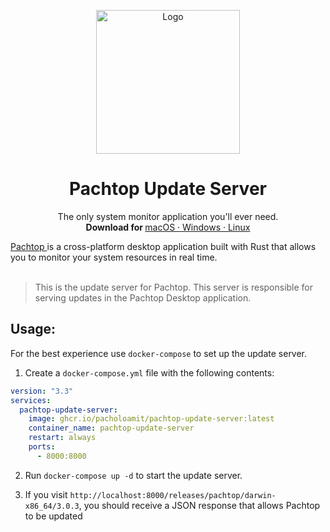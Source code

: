<p align="center">
  <a href="#">
    
  </a>
  <p align="center">
   <img width="230" height="230" src="https://github.com/pacholoamit/pachtop/blob/master/public/logo-white.png?raw=true" alt="Logo">
  </p>
  <h1 align="center"><b>Pachtop Update Server</b></h1>
  <p align="center">
  The only system monitor application you'll ever need.
    <br />
    <b>Download for </b>
    <a href="https://github.com/pacholoamit/pachtop/releases">
    macOS
    ·
    Windows
    ·
    Linux
    </a>
    <br />
</p>
<a href="https://github.com/pacholoamit/pachtop">Pachtop </a> is a cross-platform desktop application built with Rust that allows you to monitor your system resources in real time.
<br/>
<br/>

> This is the update server for Pachtop. This server is responsible for serving updates in the Pachtop Desktop application.

## Usage:

For the best experience use `docker-compose` to set up the update server.

1. Create a `docker-compose.yml` file with the following contents:

```yml
version: "3.3"
services:
  pachtop-update-server:
    image: ghcr.io/pacholoamit/pachtop-update-server:latest
    container_name: pachtop-update-server
    restart: always
    ports:
      - 8000:8000
```

2. Run `docker-compose up -d` to start the update server.

3. If you visit `http://localhost:8000/releases/pachtop/darwin-x86_64/3.0.3`, you should receive a JSON response that allows Pachtop to be updated
